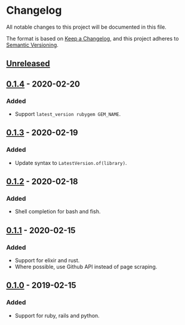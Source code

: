 # Changelog

All notable changes to this project will be documented in this file.

The format is based on [Keep a Changelog](https://keepachangelog.com/en/1.0.0/),
and this project adheres to [Semantic Versioning](https://semver.org/spec/v2.0.0.html).

## [Unreleased]

## [0.1.4] - 2020-02-20

### Added

- Support `latest_version rubygem GEM_NAME`.

## [0.1.3] - 2020-02-19

### Added

- Update syntax to `LatestVersion.of(library)`.

## [0.1.2] - 2020-02-18

### Added

- Shell completion for bash and fish.

## [0.1.1] - 2020-02-15

### Added

- Support for elixir and rust.
- Where possible, use Github API instead of page scraping.

## [0.1.0] - 2019-02-15

### Added

- Support for ruby, rails and python.

[unreleased]: https://github.com/zubin/latest_version/compare/v0.1.4...HEAD
[0.1.4]: https://github.com/zubin/latest_version/compare/v0.1.3...v0.1.4
[0.1.3]: https://github.com/zubin/latest_version/compare/v0.1.2...v0.1.3
[0.1.2]: https://github.com/zubin/latest_version/compare/v0.1.1...v0.1.2
[0.1.1]: https://github.com/zubin/latest_version/compare/v0.1.0...v0.1.1
[0.1.0]: https://github.com/zubin/latest_version/releases/tag/v0.1.0
